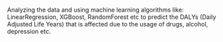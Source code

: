 Analyzing the data and using machine learning algorithms like: LinearRegression, XGBoost, RandomForest etc to predict the DALYs (Daily Adjusted Life Years) that is affected due to the usage of drugs, alcohol, depression etc.
